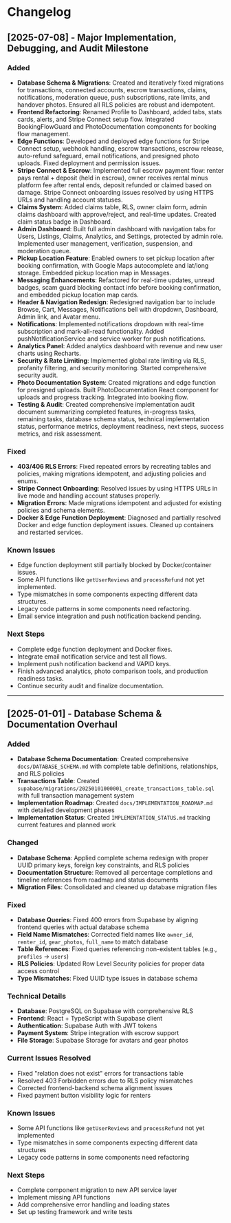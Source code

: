 # Changelog

## [2025-07-08] - Major Implementation, Debugging, and Audit Milestone

### Added
- **Database Schema & Migrations**: Created and iteratively fixed migrations for transactions, connected accounts, escrow transactions, claims, notifications, moderation queue, push subscriptions, rate limits, and handover photos. Ensured all RLS policies are robust and idempotent.
- **Frontend Refactoring**: Renamed Profile to Dashboard, added tabs, stats cards, alerts, and Stripe Connect setup flow. Integrated BookingFlowGuard and PhotoDocumentation components for booking flow management.
- **Edge Functions**: Developed and deployed edge functions for Stripe Connect setup, webhook handling, escrow transactions, escrow release, auto-refund safeguard, email notifications, and presigned photo uploads. Fixed deployment and permission issues.
- **Stripe Connect & Escrow**: Implemented full escrow payment flow: renter pays rental + deposit (held in escrow), owner receives rental minus platform fee after rental ends, deposit refunded or claimed based on damage. Stripe Connect onboarding issues resolved by using HTTPS URLs and handling account statuses.
- **Claims System**: Added claims table, RLS, owner claim form, admin claims dashboard with approve/reject, and real-time updates. Created claim status badge in Dashboard.
- **Admin Dashboard**: Built full admin dashboard with navigation tabs for Users, Listings, Claims, Analytics, and Settings, protected by admin role. Implemented user management, verification, suspension, and moderation queue.
- **Pickup Location Feature**: Enabled owners to set pickup location after booking confirmation, with Google Maps autocomplete and lat/long storage. Embedded pickup location map in Messages.
- **Messaging Enhancements**: Refactored for real-time updates, unread badges, scam guard blocking contact info before booking confirmation, and embedded pickup location map cards.
- **Header & Navigation Redesign**: Redesigned navigation bar to include Browse, Cart, Messages, Notifications bell with dropdown, Dashboard, Admin link, and Avatar menu.
- **Notifications**: Implemented notifications dropdown with real-time subscription and mark-all-read functionality. Added pushNotificationService and service worker for push notifications.
- **Analytics Panel**: Added analytics dashboard with revenue and new user charts using Recharts.
- **Security & Rate Limiting**: Implemented global rate limiting via RLS, profanity filtering, and security monitoring. Started comprehensive security audit.
- **Photo Documentation System**: Created migrations and edge function for presigned uploads. Built PhotoDocumentation React component for uploads and progress tracking. Integrated into booking flow.
- **Testing & Audit**: Created comprehensive implementation audit document summarizing completed features, in-progress tasks, remaining tasks, database schema status, technical implementation status, performance metrics, deployment readiness, next steps, success metrics, and risk assessment.

### Fixed
- **403/406 RLS Errors**: Fixed repeated errors by recreating tables and policies, making migrations idempotent, and adjusting policies and enums.
- **Stripe Connect Onboarding**: Resolved issues by using HTTPS URLs in live mode and handling account statuses properly.
- **Migration Errors**: Made migrations idempotent and adjusted for existing policies and schema elements.
- **Docker & Edge Function Deployment**: Diagnosed and partially resolved Docker and edge function deployment issues. Cleaned up containers and restarted services.

### Known Issues
- Edge function deployment still partially blocked by Docker/container issues.
- Some API functions like `getUserReviews` and `processRefund` not yet implemented.
- Type mismatches in some components expecting different data structures.
- Legacy code patterns in some components need refactoring.
- Email service integration and push notification backend pending.

### Next Steps
- Complete edge function deployment and Docker fixes.
- Integrate email notification service and test all flows.
- Implement push notification backend and VAPID keys.
- Finish advanced analytics, photo comparison tools, and production readiness tasks.
- Continue security audit and finalize documentation.

---

## [2025-01-01] - Database Schema & Documentation Overhaul

### Added
- **Database Schema Documentation**: Created comprehensive `docs/DATABASE_SCHEMA.md` with complete table definitions, relationships, and RLS policies
- **Transactions Table**: Created `supabase/migrations/20250101000001_create_transactions_table.sql` with full transaction management system
- **Implementation Roadmap**: Created `docs/IMPLEMENTATION_ROADMAP.md` with detailed development phases
- **Implementation Status**: Created `IMPLEMENTATION_STATUS.md` tracking current features and planned work

### Changed
- **Database Schema**: Applied complete schema redesign with proper UUID primary keys, foreign key constraints, and RLS policies
- **Documentation Structure**: Removed all percentage completions and timeline references from roadmap and status documents
- **Migration Files**: Consolidated and cleaned up database migration files

### Fixed
- **Database Queries**: Fixed 400 errors from Supabase by aligning frontend queries with actual database schema
- **Field Name Mismatches**: Corrected field names like `owner_id`, `renter_id`, `gear_photos`, `full_name` to match database
- **Table References**: Fixed queries referencing non-existent tables (e.g., `profiles` → `users`)
- **RLS Policies**: Updated Row Level Security policies for proper data access control
- **Type Mismatches**: Fixed UUID type issues in database schema

### Technical Details
- **Database**: PostgreSQL on Supabase with comprehensive RLS
- **Frontend**: React + TypeScript with Supabase client
- **Authentication**: Supabase Auth with JWT tokens
- **Payment System**: Stripe integration with escrow support
- **File Storage**: Supabase Storage for avatars and gear photos

### Current Issues Resolved
- Fixed "relation does not exist" errors for transactions table
- Resolved 403 Forbidden errors due to RLS policy mismatches
- Corrected frontend-backend schema alignment issues
- Fixed payment button visibility logic for renters

### Known Issues
- Some API functions like `getUserReviews` and `processRefund` not yet implemented
- Type mismatches in some components expecting different data structures
- Legacy code patterns in some components need refactoring

### Next Steps
- Complete component migration to new API service layer
- Implement missing API functions
- Add comprehensive error handling and loading states
- Set up testing framework and write tests 